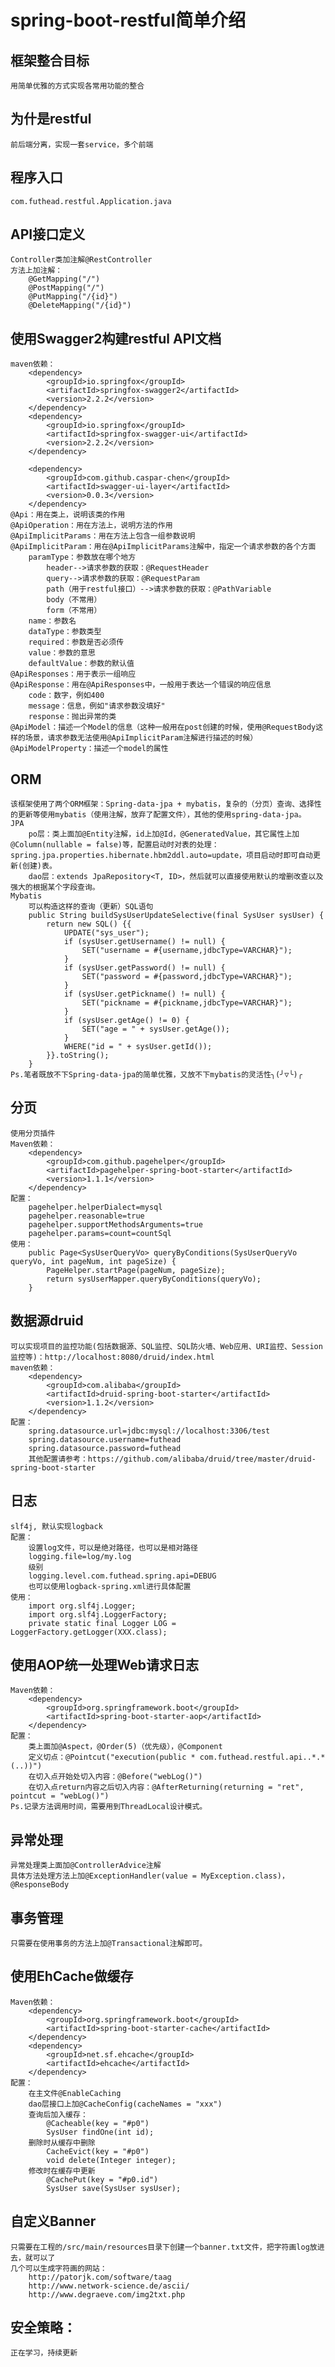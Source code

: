 # spring-boot-restful简单介绍

## 框架整合目标
	用简单优雅的方式实现各常用功能的整合

## 为什是restful
	前后端分离，实现一套service，多个前端

## 程序入口
	com.futhead.restful.Application.java

## API接口定义
    Controller类加注解@RestController
    方法上加注解：
		@GetMapping("/")
		@PostMapping("/")
		@PutMapping("/{id}")
		@DeleteMapping("/{id}")

## 使用Swagger2构建restful API文档
	maven依赖：
		<dependency>
            <groupId>io.springfox</groupId>
            <artifactId>springfox-swagger2</artifactId>
            <version>2.2.2</version>
        </dependency>
        <dependency>
            <groupId>io.springfox</groupId>
            <artifactId>springfox-swagger-ui</artifactId>
            <version>2.2.2</version>
        </dependency>

        <dependency>
            <groupId>com.github.caspar-chen</groupId>
            <artifactId>swagger-ui-layer</artifactId>
            <version>0.0.3</version>
        </dependency>
	@Api：用在类上，说明该类的作用
	@ApiOperation：用在方法上，说明方法的作用
	@ApiImplicitParams：用在方法上包含一组参数说明
	@ApiImplicitParam：用在@ApiImplicitParams注解中，指定一个请求参数的各个方面
		paramType：参数放在哪个地方
			header-->请求参数的获取：@RequestHeader
			query-->请求参数的获取：@RequestParam
			path（用于restful接口）-->请求参数的获取：@PathVariable
			body（不常用）
			form（不常用）
		name：参数名
		dataType：参数类型
		required：参数是否必须传
		value：参数的意思
		defaultValue：参数的默认值
	@ApiResponses：用于表示一组响应
	@ApiResponse：用在@ApiResponses中，一般用于表达一个错误的响应信息
		code：数字，例如400
		message：信息，例如"请求参数没填好"
		response：抛出异常的类
	@ApiModel：描述一个Model的信息（这种一般用在post创建的时候，使用@RequestBody这样的场景，请求参数无法使用@ApiImplicitParam注解进行描述的时候）
	@ApiModelProperty：描述一个model的属性

## ORM
	该框架使用了两个ORM框架：Spring-data-jpa + mybatis，复杂的（分页）查询、选择性的更新等使用mybatis（使用注解，放弃了配置文件），其他的使用spring-data-jpa。
	JPA
		po层：类上面加@Entity注解，id上加@Id，@GeneratedValue，其它属性上加@Column(nullable = false)等，配置启动时对表的处理：spring.jpa.properties.hibernate.hbm2ddl.auto=update，项目启动时即可自动更新(创建)表。
		dao层：extends JpaRepository<T, ID>，然后就可以直接使用默认的增删改查以及强大的根据某个字段查询。
	Mybatis
		可以构造这样的查询（更新）SQL语句
		public String buildSysUserUpdateSelective(final SysUser sysUser) {
            return new SQL() {{
                UPDATE("sys_user");
                if (sysUser.getUsername() != null) {
                    SET("username = #{username,jdbcType=VARCHAR}");
                }
                if (sysUser.getPassword() != null) {
                    SET("password = #{password,jdbcType=VARCHAR}");
                }
                if (sysUser.getPickname() != null) {
                    SET("pickname = #{pickname,jdbcType=VARCHAR}");
                }
                if (sysUser.getAge() != 0) {
                    SET("age = " + sysUser.getAge());
                }
                WHERE("id = " + sysUser.getId());
            }}.toString();
        }
	Ps.笔者既放不下Spring-data-jpa的简单优雅，又放不下mybatis的灵活性╮(╯▽╰)╭

## 分页
	使用分页插件
	Maven依赖：
		<dependency>
			<groupId>com.github.pagehelper</groupId>
			<artifactId>pagehelper-spring-boot-starter</artifactId>
			<version>1.1.1</version>
		</dependency>
	配置：
		pagehelper.helperDialect=mysql
		pagehelper.reasonable=true
		pagehelper.supportMethodsArguments=true
		pagehelper.params=count=countSql
	使用：
		public Page<SysUserQueryVo> queryByConditions(SysUserQueryVo queryVo, int pageNum, int pageSize) {
			PageHelper.startPage(pageNum, pageSize);
			return sysUserMapper.queryByConditions(queryVo);
		}

## 数据源druid
	可以实现项目的监控功能(包括数据源、SQL监控、SQL防火墙、Web应用、URI监控、Session监控等)：http://localhost:8080/druid/index.html
	maven依赖：
		<dependency>
            <groupId>com.alibaba</groupId>
            <artifactId>druid-spring-boot-starter</artifactId>
            <version>1.1.2</version>
        </dependency>
	配置：
		spring.datasource.url=jdbc:mysql://localhost:3306/test
		spring.datasource.username=futhead
		spring.datasource.password=futhead
		其他配置请参考：https://github.com/alibaba/druid/tree/master/druid-spring-boot-starter

## 日志
	slf4j, 默认实现logback
	配置：
		设置log文件，可以是绝对路径，也可以是相对路径
		logging.file=log/my.log
		级别
		logging.level.com.futhead.spring.api=DEBUG
		也可以使用logback-spring.xml进行具体配置
	使用：
		import org.slf4j.Logger;
		import org.slf4j.LoggerFactory;
		private static final Logger LOG = LoggerFactory.getLogger(XXX.class);

## 使用AOP统一处理Web请求日志
	Maven依赖：
		<dependency>
			<groupId>org.springframework.boot</groupId>
			<artifactId>spring-boot-starter-aop</artifactId>
		</dependency>
	配置：
		类上面加@Aspect，@Order(5)（优先级），@Component
		定义切点：@Pointcut("execution(public * com.futhead.restful.api..*.*(..))")
		在切入点开始处切入内容：@Before("webLog()")
		在切入点return内容之后切入内容：@AfterReturning(returning = "ret", pointcut = "webLog()")
	Ps.记录方法调用时间，需要用到ThreadLocal设计模式。

## 异常处理
	异常处理类上面加@ControllerAdvice注解
	具体方法处理方法上加@ExceptionHandler(value = MyException.class)，@ResponseBody

## 事务管理
	只需要在使用事务的方法上加@Transactional注解即可。

## 使用EhCache做缓存
	Maven依赖：
		<dependency>
			<groupId>org.springframework.boot</groupId>
			<artifactId>spring-boot-starter-cache</artifactId>
		</dependency>
		<dependency>
			<groupId>net.sf.ehcache</groupId>
			<artifactId>ehcache</artifactId>
		</dependency>
	配置：
		在主文件@EnableCaching
		dao层接口上加@CacheConfig(cacheNames = "xxx")
		查询后加入缓存：
			@Cacheable(key = "#p0")
			SysUser findOne(int id);
		删除时从缓存中删除
			CacheEvict(key = "#p0")
			void delete(Integer integer);
		修改时在缓存中更新
			@CachePut(key = "#p0.id")
			SysUser save(SysUser sysUser);

## 自定义Banner
	只需要在工程的/src/main/resources目录下创建一个banner.txt文件，把字符画log放进去，就可以了
	几个可以生成字符画的网站：
		http://patorjk.com/software/taag
		http://www.network-science.de/ascii/
		http://www.degraeve.com/img2txt.php

## 安全策略：
	正在学习，持续更新
